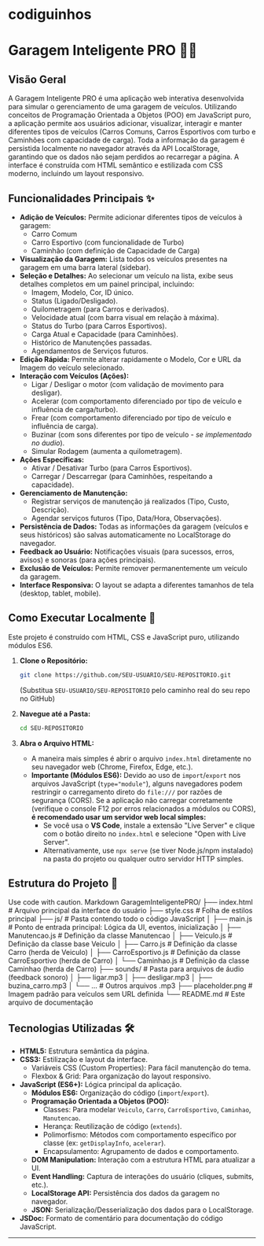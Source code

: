 # codiguinhos
# Garagem Inteligente PRO 🚗💨

## Visão Geral

A Garagem Inteligente PRO é uma aplicação web interativa desenvolvida para simular o gerenciamento de uma garagem de veículos. Utilizando conceitos de Programação Orientada a Objetos (POO) em JavaScript puro, a aplicação permite aos usuários adicionar, visualizar, interagir e manter diferentes tipos de veículos (Carros Comuns, Carros Esportivos com turbo e Caminhões com capacidade de carga). Toda a informação da garagem é persistida localmente no navegador através da API LocalStorage, garantindo que os dados não sejam perdidos ao recarregar a página. A interface é construída com HTML semântico e estilizada com CSS moderno, incluindo um layout responsivo.

## Funcionalidades Principais ✨

*   **Adição de Veículos:** Permite adicionar diferentes tipos de veículos à garagem:
    *   Carro Comum
    *   Carro Esportivo (com funcionalidade de Turbo)
    *   Caminhão (com definição de Capacidade de Carga)
*   **Visualização da Garagem:** Lista todos os veículos presentes na garagem em uma barra lateral (sidebar).
*   **Seleção e Detalhes:** Ao selecionar um veículo na lista, exibe seus detalhes completos em um painel principal, incluindo:
    *   Imagem, Modelo, Cor, ID único.
    *   Status (Ligado/Desligado).
    *   Quilometragem (para Carros e derivados).
    *   Velocidade atual (com barra visual em relação à máxima).
    *   Status do Turbo (para Carros Esportivos).
    *   Carga Atual e Capacidade (para Caminhões).
    *   Histórico de Manutenções passadas.
    *   Agendamentos de Serviços futuros.
*   **Edição Rápida:** Permite alterar rapidamente o Modelo, Cor e URL da Imagem do veículo selecionado.
*   **Interação com Veículos (Ações):**
    *   Ligar / Desligar o motor (com validação de movimento para desligar).
    *   Acelerar (com comportamento diferenciado por tipo de veículo e influência de carga/turbo).
    *   Frear (com comportamento diferenciado por tipo de veículo e influência de carga).
    *   Buzinar (com sons diferentes por tipo de veículo - *se implementado no áudio*).
    *   Simular Rodagem (aumenta a quilometragem).
*   **Ações Específicas:**
    *   Ativar / Desativar Turbo (para Carros Esportivos).
    *   Carregar / Descarregar (para Caminhões, respeitando a capacidade).
*   **Gerenciamento de Manutenção:**
    *   Registrar serviços de manutenção já realizados (Tipo, Custo, Descrição).
    *   Agendar serviços futuros (Tipo, Data/Hora, Observações).
*   **Persistência de Dados:** Todas as informações da garagem (veículos e seus históricos) são salvas automaticamente no LocalStorage do navegador.
*   **Feedback ao Usuário:** Notificações visuais (para sucessos, erros, avisos) e sonoras (para ações principais).
*   **Exclusão de Veículos:** Permite remover permanentemente um veículo da garagem.
*   **Interface Responsiva:** O layout se adapta a diferentes tamanhos de tela (desktop, tablet, mobile).

## Como Executar Localmente 🚀

Este projeto é construído com HTML, CSS e JavaScript puro, utilizando módulos ES6.

1.  **Clone o Repositório:**
    ```bash
    git clone https://github.com/SEU-USUARIO/SEU-REPOSITORIO.git
    ```
    (Substitua `SEU-USUARIO/SEU-REPOSITORIO` pelo caminho real do seu repo no GitHub)

2.  **Navegue até a Pasta:**
    ```bash
    cd SEU-REPOSITORIO
    ```

3.  **Abra o Arquivo HTML:**
    *   A maneira mais simples é abrir o arquivo `index.html` diretamente no seu navegador web (Chrome, Firefox, Edge, etc.).
    *   **Importante (Módulos ES6):** Devido ao uso de `import`/`export` nos arquivos JavaScript (`type="module"`), alguns navegadores podem restringir o carregamento direto do `file:///` por razões de segurança (CORS). Se a aplicação não carregar corretamente (verifique o console F12 por erros relacionados a módulos ou CORS), **é recomendado usar um servidor web local simples:**
        *   Se você usa o **VS Code**, instale a extensão "Live Server" e clique com o botão direito no `index.html` e selecione "Open with Live Server".
        *   Alternativamente, use `npx serve` (se tiver Node.js/npm instalado) na pasta do projeto ou qualquer outro servidor HTTP simples.

## Estrutura do Projeto 📁
Use code with caution.
Markdown
GaragemInteligentePRO/
├── index.html # Arquivo principal da interface do usuário
├── style.css # Folha de estilos principal
├── js/ # Pasta contendo todo o código JavaScript
│ ├── main.js # Ponto de entrada principal: Lógica da UI, eventos, inicialização
│ ├── Manutencao.js # Definição da classe Manutencao
│ ├── Veiculo.js # Definição da classe base Veiculo
│ ├── Carro.js # Definição da classe Carro (herda de Veiculo)
│ ├── CarroEsportivo.js # Definição da classe CarroEsportivo (herda de Carro)
│ └── Caminhao.js # Definição da classe Caminhao (herda de Carro)
├── sounds/ # Pasta para arquivos de áudio (feedback sonoro)
│ ├── ligar.mp3
│ ├── desligar.mp3
│ ├── buzina_carro.mp3
│ └── ... # Outros arquivos .mp3
├── placeholder.png # Imagem padrão para veículos sem URL definida
└── README.md # Este arquivo de documentação
## Tecnologias Utilizadas 🛠️

*   **HTML5:** Estrutura semântica da página.
*   **CSS3:** Estilização e layout da interface.
    *   Variáveis CSS (Custom Properties): Para fácil manutenção do tema.
    *   Flexbox & Grid: Para organização do layout responsivo.
*   **JavaScript (ES6+):** Lógica principal da aplicação.
    *   **Módulos ES6:** Organização do código (`import`/`export`).
    *   **Programação Orientada a Objetos (POO):**
        *   Classes: Para modelar `Veiculo`, `Carro`, `CarroEsportivo`, `Caminhao`, `Manutencao`.
        *   Herança: Reutilização de código (`extends`).
        *   Polimorfismo: Métodos com comportamento específico por classe (ex: `getDisplayInfo`, `acelerar`).
        *   Encapsulamento: Agrupamento de dados e comportamento.
    *   **DOM Manipulation:** Interação com a estrutura HTML para atualizar a UI.
    *   **Event Handling:** Captura de interações do usuário (cliques, submits, etc.).
    *   **LocalStorage API:** Persistência dos dados da garagem no navegador.
    *   **JSON:** Serialização/Desserialização dos dados para o LocalStorage.
*   **JSDoc:** Formato de comentário para documentação do código JavaScript.

---

